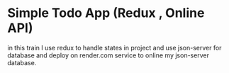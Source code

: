 # Simple Todo App (Redux , Online API)

in this train I use redux to handle states in project and use json-server for database and deploy on render.com service to online my json-server database.
